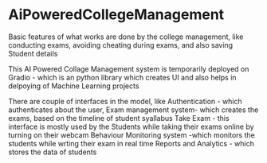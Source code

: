 # AiPoweredCollegeManagement
Basic features of what works are done by the college management, like conducting exams, avoiding cheating during exams, and also saving Student details


This AI Powered Collage Management system is temporarily deployed on Gradio - which is an python library which creates UI and also helps in delpoying of Machine Learning projects

There are couple of interfaces in the model, like Authentication - which authenticates about the user, 
Exam management system- which creates the exams, based on the timeline of student syallabus
Take Exam - this interface is mostly used by the Students while taking their exams online by turning on their webcam
Behaviour Monitoring system -which monitors the students  while wrting their exam in real time 
Reports and Analytics - which stores the data of students 
